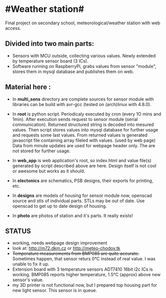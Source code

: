 #Weather station#
============

Final project on secondary school, meteorological/weather station with web access.

## Divided into two main parts:
* Sensors with MCU outside, collecting various values. Newly extended by temperature sensor board (3 ICs). 
* Software running on RaspberryPi, grabs values from sensor "module",
    stores them in mysql database and publishes them on web.

## Material here :

* In **multi_sens** directory are complete sources for sensor module with libraries
  can be build with avr-gcc (tested on (arch)linux with 4.8.0).

* In **root** is python script. Periodicaly executed by cron (every 1O mins and 1min). After execution sends request to sensor
  module (serial communication). Returned structured string is decoded into mesured values. Then script stores values
  into mysql database for further usage and requests some last values. From returned values is generated javascript file
  containing array fileled with values. (used by web page)
  Data from minute updates are used for webpage header only. The are not stored for further usage.

* In **web_app** is web application's root, so index.html and value file(s) generated by script described above are here.
  Design itself is not cool or awesome but works as it should.

* In **electonics** are schematics, PSB designs, their exports for printing, etc.

* In **designs** are models of housing for sensor module now, openscad source and stls of individual parts.
  STLs may be out of date. Use openscad to get up to date design of housing.

* In **photo** are photos of station and it's parts. It really exists!

## STATUS
* working, needs webpage design improvement
* look at: http://m72.dkm.cz or http://meteo-chodov.tk
* ~~Temperature measurements from BMP085 are quite accurate.~~ Sometimes happen, that sensor returs 0°C instead of real value. I was unable to fix it up.
* Extension board with 3 temperature sensors ADT7410 16bit i2c ICs is working. BMP085 reports higher temperature, 1.5°C (approx) above new sensor's value. 
* my 3D printer is not functional now, but I prepared top housing part for new light sensor. This sensor is in queue.
